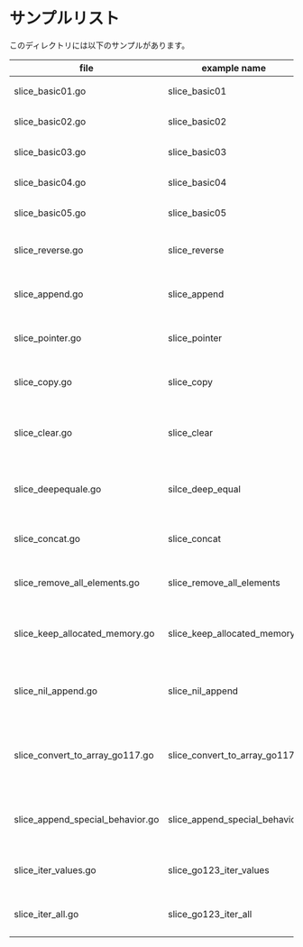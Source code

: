 # サンプルリスト

このディレクトリには以下のサンプルがあります。

| file                             | example name                  | note                                                                       |
| -------------------------------- | ----------------------------- | -------------------------------------------------------------------------- |
| slice_basic01.go                 | slice_basic01                 | スライスについてのサンプル                                                 |
| slice_basic02.go                 | slice_basic02                 | スライスについてのサンプル                                                 |
| slice_basic03.go                 | slice_basic03                 | スライスについてのサンプル                                                 |
| slice_basic04.go                 | slice_basic04                 | スライスについてのサンプル                                                 |
| slice_basic05.go                 | slice_basic05                 | スライスについてのサンプル                                                 |
| slice_reverse.go                 | slice_reverse                 | スライスのリバース処理についてのサンプルです。                             |
| slice_append.go                  | slice_append                  | スライスの append 利用時についてのサンプルです.                            |
| slice_pointer.go                 | slice_pointer                 | スライスの ポインタ 利用時についてのサンプルです.                          |
| slice_copy.go                    | slice_copy                    | スライスの コピー についてのサンプルです.                                  |
| slice_clear.go                   | slice_clear                   | スライスのクリア、及び、nilスライスと空のスライスについてのサンプルです.   |
| slice_deepequale.go              | silce_deep_equal              | スライスに対して reflect.DeepEqual() した場合のサンプルです.               |
| slice_concat.go                  | slice_concat                  | ２つのスライスの結合に関するサンプルです.                                  |
| slice_remove_all_elements.go     | slice_remove_all_elements     | スライスの全要素を削除するサンプルです.                                    |
| slice_keep_allocated_memory.go   | slice_keep_allocated_memory   | スライスのメモリ状態をキープしたままで len を 0 にするサンプルです.        |
| slice_nil_append.go              | slice_nil_append              | Nilなスライスに対して append した場合の挙動についてのサンプル              |
| slice_convert_to_array_go117.go  | slice_convert_to_array_go117  | Go 1.17 以降で有効な スライス から 配列 への変換方法についてのサンプルです |
| slice_append_special_behavior.go | slice_append_special_behavior | append() を利用する際の特別な挙動に付いてのサンプルです                    |
| slice_iter_values.go             | slice_go123_iter_values       | Go 1.23で追加された slices.Values() のサンプルです                         |
| slice_iter_all.go                | slice_go123_iter_all          | Go 1.23で追加された slices.All() のサンプルです                            |
